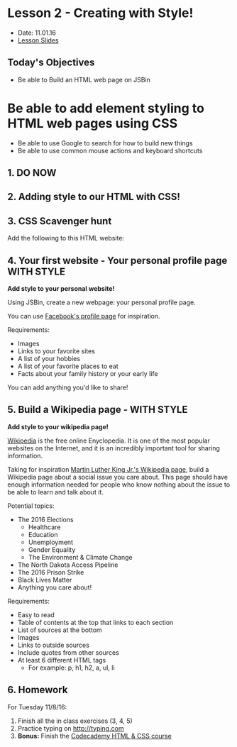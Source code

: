 # Lesson 2 - Creating with Style!

* Date: 11.01.16
* [Lesson Slides]()

## Today's Objectives

* Be able to Build an HTML web page on JSBin
# Be able to add element styling to HTML web pages using CSS
* Be able to use Google to search for how to build new things
* Be able to use common mouse actions and keyboard shortcuts

## 1. DO NOW


## 2. Adding style to our HTML with CSS!


## 3. CSS Scavenger hunt

Add the following to this HTML website:

## 4. Your first website - Your personal profile page WITH STYLE

**Add style to your personal website!**

Using JSBin, create a new webpage: your personal profile page.

You can use [Facebook's profile page](https://www.facebook.com/zuck) for inspiration.

Requirements:
* Images
* Links to your favorite sites
* A list of your hobbies
* A list of your favorite places to eat
* Facts about your family history or your early life

You can add anything you'd like to share!

## 5. Build a Wikipedia page - WITH STYLE

**Add style to your wikipedia page!**

[Wikipedia](http://wikipedia.org) is the free online Enyclopedia. It is one of the most popular
websites on the Internet, and it is an incredibly important tool
for sharing information.

Taking for inspiration [Martin Luther King Jr.'s Wikipedia page](https://en.wikipedia.org/wiki/Martin_Luther_King_Jr.),
build a Wikipedia page about a social issue you care about.
This page should have enough information needed for
people who know nothing about the issue to be able to learn and talk about it.

Potential topics:
* The 2016 Elections
  * Healthcare
  * Education
  * Unemployment
  * Gender Equality
  * The Environment & Climate Change
* The North Dakota Access Pipeline
* The 2016 Prison Strike
* Black Lives Matter
* Anything you care about!

Requirements:
* Easy to read
* Table of contents at the top that links to each section
* List of sources at the bottom
* Images
* Links to outside sources
* Include quotes from other sources
* At least 6 different HTML tags
  * For example: p, h1, h2, a, ul, li

## 6. Homework

For Tuesday 11/8/16:

1. Finish all the in class exercises (3, 4, 5)
3. Practice typing on http://typing.com
4. **Bonus:** Finish the [Codecademy HTML & CSS course](https://www.codecademy.com/learn/web)
